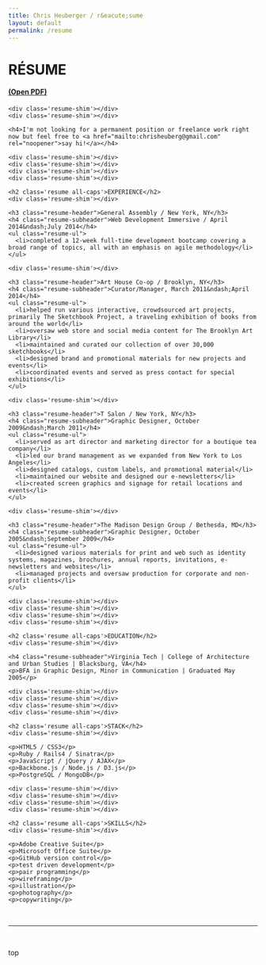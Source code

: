 ```yaml
---
title: Chris Heuberger / r&eacute;sume
layout: default
permalink: /resume
---
```


<div class="main-content">
  <div class='resume-format'>
    <h1 class="all-caps">R&Eacute;SUME</h1>
    <h4><a class='pdf-link' href="assets/chris-heuberger-resume-2014.pdf" target="_blank" rel="noopener">(Open PDF)</a></h4>

    <div class='resume-shim'></div>
    <div class='resume-shim'></div>

    <h4>I'm not looking for a permanent position or freelance work right now but feel free to <a href="mailto:chrisheuberg@gmail.com" rel="noopener">say hi!</a></h4>

    <div class='resume-shim'></div>
    <div class='resume-shim'></div>
    <div class='resume-shim'></div>
    <div class='resume-shim'></div>

    <h2 class='resume all-caps'>EXPERIENCE</h2>
    <div class='resume-shim'></div>

    <h3 class="resume-header">General Assembly / New York, NY</h3>
    <h4 class="resume-subheader">Web Development Immersive / April 2014&ndash;July 2014</h4>
    <ul class="resume-ul">
      <li>completed a 12-week full-time development bootcamp covering a broad range of topics, all with an emphasis on agile methodology</li>
    </ul>

    <div class='resume-shim'></div>

    <h3 class="resume-header">Art House Co-op / Brooklyn, NY</h3>
    <h4 class="resume-subheader">Curator/Manager, March 2011&ndash;April 2014</h4>
    <ul class="resume-ul">
      <li>helped run various interactive, crowdsourced art projects, primarily The Sketchbook Project, a traveling exhibition of books from around the world</li>
      <li>oversaw web store and social media content for The Brooklyn Art Library</li>
      <li>maintained and curated our collection of over 30,000 sketchbooks</li>
      <li>designed brand and promotional materials for new projects and events</li>
      <li>coordinated events and served as press contact for special exhibitions</li>
    </ul>

    <div class='resume-shim'></div>

    <h3 class="resume-header">T Salon / New York, NY</h3>
    <h4 class="resume-subheader">Graphic Designer, October 2009&ndash;March 2011</h4>
    <ul class="resume-ul">
      <li>served as art director and marketing director for a boutique tea company</li>
      <li>led our brand management as we expanded from New York to Los Angeles</li>
      <li>designed catalogs, custom labels, and promotional material</li>
      <li>maintained our website and designed our e-newsletters</li>
      <li>created screen graphics and signage for retail locations and events</li>
    </ul>

    <div class='resume-shim'></div>

    <h3 class="resume-header">The Madison Design Group / Bethesda, MD</h3>
    <h4 class="resume-subheader">Graphic Designer, October 2005&ndash;September 2009</h4>
    <ul class="resume-ul">
      <li>designed various materials for print and web such as identity systems, magazines, brochures, annual reports, invitations, e-newsletters and websites</li>
      <li>managed projects and oversaw production for corporate and non-profit clients</li>
    </ul>

    <div class='resume-shim'></div>
    <div class='resume-shim'></div>
    <div class='resume-shim'></div>
    <div class='resume-shim'></div>

    <h2 class='resume all-caps'>EDUCATION</h2>
    <div class='resume-shim'></div>

    <h4 class="resume-subheader">Virginia Tech | College of Architecture and Urban Studies | Blacksburg, VA</h4>
    <p>BFA in Graphic Design, Minor in Communication | Graduated May 2005</p>

    <div class='resume-shim'></div>
    <div class='resume-shim'></div>
    <div class='resume-shim'></div>
    <div class='resume-shim'></div>

    <h2 class='resume all-caps'>STACK</h2>
    <div class='resume-shim'></div>

    <p>HTML5 / CSS3</p>
    <p>Ruby / Rails4 / Sinatra</p>
    <p>JavaScript / jQuery / AJAX</p>
    <p>Backbone.js / Node.js / D3.js</p>
    <p>PostgreSQL / MongoDB</p>

    <div class='resume-shim'></div>
    <div class='resume-shim'></div>
    <div class='resume-shim'></div>
    <div class='resume-shim'></div>

    <h2 class='resume all-caps'>SKILLS</h2>
    <div class='resume-shim'></div>

    <p>Adobe Creative Suite</p>
    <p>Microsoft Office Suite</p>
    <p>GitHub version control</p>
    <p>test driven development</p>
    <p>pair programming</p>
    <p>wireframing</p>
    <p>illustration</p>
    <p>photography</p>
    <p>copywriting</p>

  </div>

  <div class='shorten'><br><hr><br></div>
  <p class='top'>top</p>

</div> <!-- .main-content -->
